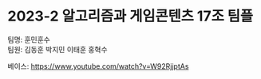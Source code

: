 # 2023-2 알고리즘과 게임콘텐츠 17조 팀플  

팀명: 훈민훈수  
팀원: 김동훈 박지민 이태훈 홍혁수  

베이스: https://www.youtube.com/watch?v=W92RjjptAs
